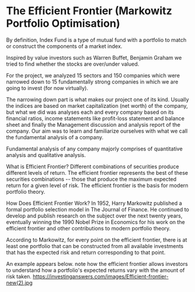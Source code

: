 # The Efficient Frontier (Markowitz Portfolio Optimisation)

By definition, Index Fund is a type of mutual fund with a portfolio to match or construct the
components of a market index.

Inspired by value investors such as Warren Buffet, Benjamin Graham we tried to find whether
the stocks are over/under valued.

For the project, we analyzed 15 sectors and 150 companies which were narrowed down to 15
fundamentally strong companies in which we are going to invest (for now virtually).

The narrowing down part is what makes our project one of its kind. Usually the indices are
based on market capitalization (net worth) of the company, but what we did was analyses each
and every company based on its financial ratios, income statements like profit-loss statement
and balance sheet and finally the Management discussion and analysis report of the company.
Our aim was to learn and familiarize ourselves with what we call the fundamental analysis of a
company.

Fundamental analysis of any company majorly comprises of quantitative analysis and qualitative
analysis.

What is Efficient Frontier?
Different combinations of securities produce different levels of return. The efficient frontier represents the best of these securities combinations -- those that produce the maximum expected return for a given level of risk. The efficient frontier is the basis for modern portfolio theory.

How Does Efficient Frontier Work?
In 1952, Harry Markowitz published a formal portfolio selection model in The Journal of Finance. He continued to develop and publish research on the subject over the next twenty years, eventually winning the 1990 Nobel Prize in Economics for his work on the efficient frontier and other contributions to modern portfolio theory.

According to Markowitz, for every point on the efficient frontier, there is at least one portfolio that can be constructed from all available investments that has the expected risk and return corresponding to that point.

An example appears below. note how the efficient frontier allows investors to understand how a portfolio's expected returns vary with the amount of risk taken.
https://investinganswers.com/images/Efficient-frontier-new(2).jpg


